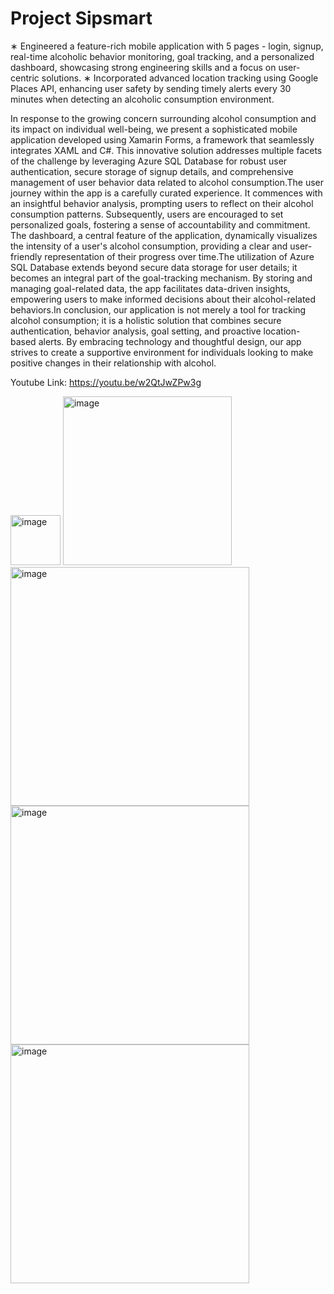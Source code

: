 # Project Sipsmart


∗ Engineered a feature-rich mobile application with 5 pages - login, signup, real-time alcoholic behavior monitoring, goal
tracking, and a personalized dashboard, showcasing strong engineering skills and a focus on user-centric solutions.
∗ Incorporated advanced location tracking using Google Places API, enhancing user safety by sending timely alerts every
30 minutes when detecting an alcoholic consumption environment.

In response to the growing concern surrounding alcohol consumption and its impact on individual well-being, we present a sophisticated mobile application developed using Xamarin Forms, a framework that seamlessly integrates XAML and C#. This innovative solution addresses multiple facets of the challenge by leveraging Azure SQL Database for robust user authentication, secure storage of signup details, and comprehensive management of user behavior data related to alcohol consumption.The user journey within the app is a carefully curated experience. It commences with an insightful behavior analysis, prompting users to reflect on their alcohol consumption patterns. Subsequently, users are encouraged to set personalized goals, fostering a sense of accountability and commitment. The dashboard, a central feature of the application, dynamically visualizes the intensity of a user's alcohol consumption, providing a clear and user-friendly representation of their progress over time.The utilization of Azure SQL Database extends beyond secure data storage for user details; it becomes an integral part of the goal-tracking mechanism. By storing and managing goal-related data, the app facilitates data-driven insights, empowering users to make informed decisions about their alcohol-related behaviors.In conclusion, our application is not merely a tool for tracking alcohol consumption; it is a holistic solution that combines secure authentication, behavior analysis, goal setting, and proactive location-based alerts. By embracing technology and thoughtful design, our app strives to create a supportive environment for individuals looking to make positive changes in their relationship with alcohol.


Youtube Link: https://youtu.be/w2QtJwZPw3g


<img width="80" alt="image" src="https://github.com/avinashpittu/Projects/assets/133165582/f60e9492-ba0a-498f-8b79-bcf7fbf3abd1">


<img width="270" alt="image" src="https://github.com/avinashpittu/Projects/assets/133165582/54e52634-26c5-44cd-b9cc-c14e0896509f">


<img width="382" alt="image" src="https://github.com/avinashpittu/Projects/assets/133165582/54b9b01e-1649-4bcd-8aa1-cbac74b2aece">


<img width="382" alt="image" src="https://github.com/avinashpittu/Projects/assets/133165582/4306359c-1064-4e65-8de7-b53d206170e9">


<img width="382" alt="image" src="https://github.com/avinashpittu/Projects/assets/133165582/f1b8af2c-a60d-4bf8-a1db-4f8d4153532c">

